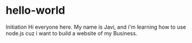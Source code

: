# hello-world
Initiation
Hi everyone here.
My name is Javi, and i'm learning how to use node.js cuz i want to build a website of my Business.
